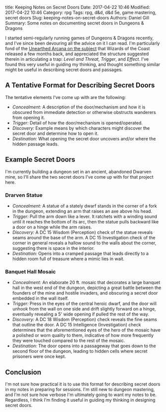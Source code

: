 title: Keeping Notes on Secret Doors
Date: 2017-04-22 10:46
Modified: 2017-04-22 10:46
Category: rpg
Tags: rpg, d&d, d&d 5e, game mastering, secret doors
Slug: keeping-notes-on-secret-doors
Authors: Daniel Gill
Summary: Some notes on documenting secret doors in Dungeons & Dragons

I started semi-regularly running games of Dungeons & Dragons recently,
and I've since been devouring all the advice on it I can read. I'm
particularly fond of the [Unearthed Arcana on the subject][ua-traps]
that Wizards of the Coast released a few months back, and appreciated
the structure suggested therein in articulating a trap: _Level and
Threat_, _Trigger_, and _Effect_. I've found this very useful in
guiding my thinking, and thought something similar might be useful in
describing secret doors and passages.

A Tentative Format for Describing Secret Doors
------------------------------------------------------------------------

The tentative elements I've come up with are the following:

- _Concealment:_ A description of the door/mechanism and how it is
  obscured from immediate detection or otherwise obstructs wanderers
  from opening it.
- _Trigger:_ Detail of how the door/mechanism is opened/operated.
- _Discovery:_ Example means by which characters might discover
  the secret door and determine how to open it.
- _Destination:_ What opening the secret door uncovers and/or where the
  hidden passage leads.

Example Secret Doors
------------------------------------------------------------------------
I'm currently building a dungeon set in an ancient, abandoned Dwarven
mine, so I'll share the two secret doors I've come up with for that
project here. 
### Drarven Statue ###
- _Concealment:_ A statue of a stately dwarf stands in the corner of a
  fork in the dungeon, extending an arm that raises an axe above his
  head.
- _Trigger:_ Pull the arm down like a lever. It ratchets with a winding
  sound until it reaches the bottom of its arc, then the statue pulls 
  backward like a door on a hinge while the arm raises.
- _Discovery:_ A DC 15 Wisdom (Perception) check of the statue reveals
  seams around the base of the arm. A DC 15 Investigation check of
  the corner in general reveals a hallow sound to the walls about
  the corner, suggesting there is space in the interior.
- _Destination:_ Opens into a cramped passage that leads directly to a
  hidden room full of treasure where a mimic lies in wait.
### Banquet Hall Mosaic ###
- _Concealment:_ An elaborate 20 ft. mosaic that decorates a large
  banquet hall in the west end of the dungeon, depicting a great battle
  between the founders of the mine and hostile invaders, and obscuring
  a secret door embedded in the wall itself.
- _Trigger:_ Press in the eyes of the central heroic dwarf, and the door
  will unhook from the wall on one side and drift slightly forward on a
  hinge, eventually revealing a 5' wide opening if pulled the rest of
  the way. 
- _Discovery:_ A DC 18 Wisdom (Perception) check reveals the fine seams
  that outline the door. A DC 15 Intelligence (Investigation) check
  determines that the aforementioned eyes of the hero of the mosaic have
  a polished or worn quality to them, indicative of how more frequently
  they were touched compared to the rest of the mosaic. 
- _Destination:_ The door opens into a passageway that goes down to
  the second floor of the dungeon, leading to hidden cells where secret
  prisoners were once kept.

Conclusion
----------------------------------------------------------------------
I'm not sure how practical it is to use this format for describing
secret doors in my notes in preparing for sessions. I'm still new to
dungeon mastering, and I'm not sure how verbose I'm ultimately going
to want my notes to be. Regardless, I think I'm finding it useful in
guiding my thinking in designing secret doors. 

[ua-traps]: https://media.wizards.com/2017/dnd/downloads/0227_UATraps.pdf

